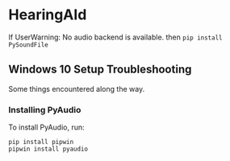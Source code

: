 # HearingAId

If UserWarning: No audio backend is available. then `pip install PySoundFile`


## Windows 10 Setup Troubleshooting
Some things encountered along the way.
### Installing PyAudio
To install PyAudio, run:
```
pip install pipwin
pipwin install pyaudio
```
